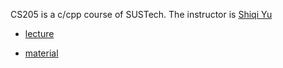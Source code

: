 CS205 is a c/cpp course of SUSTech. The  instructor is [Shiqi Yu](https://faculty.sustech.edu.cn/yusq/)

* [lecture](https://www.bilibili.com/video/BV1Vf4y1P7pq/?spm_id_from=333.999.0.0&vd_source=ffd7aa33c178fb1cead28a3d0df0d4d0)

* [material](https://github.com/ShiqiYu/CPP)